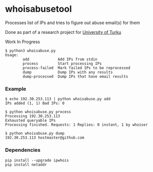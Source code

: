 # whoisabusetool
Processes list of IPs and tries to figure out abuse email(s) for them

Done as part of a research project for [University of Turku](http://utu.fi)

Work In Progress

```
$ python3 whoisabuse.py
Usage:
        add             Add IPs from stdin
        process         Start processing IPs
        process-failed  Mark failed IPs to be reprocessed
        dump            Dump IPs with any results
        dump-processed  Dump IPs that have email results

```

### Example 
```
$ echo 192.30.253.113 | python whoisabuse.py add
IPs added (1, 1) Bad IPs: 0

$ python whoisabuse.py process
Processing 192.30.253.113
Exhausted queryable IPs
Processing finished. Requests: 1 Replies: 0 instant, 1 by whoiser

$ python whoisabuse.py dump
192.30.253.113 hostmaster@github.com

```

### Dependencies
```
pip install --upgrade ipwhois
pip install netaddr
```
